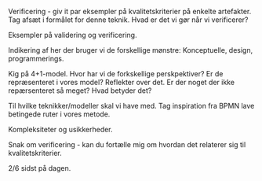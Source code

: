 Verificering - giv it par eksempler på kvalitetskriterier på enkelte artefakter. Tag afsæt i formålet for denne teknik. Hvad er det vi gør når vi verificerer?

Eksempler på validering og verificering.

Indikering af her der bruger vi de forskellige mønstre: Konceptuelle, design, programmerings.


Kig på 4+1-model. Hvor har vi de forkskellige perskpektiver? Er de repræsenteret i vores model? Reflekter over det. Er der noget der ikke repærsenteret så meget? Hvad betyder det?


Til hvilke teknikker/modeller skal vi have med. 
Tag inspiration fra BPMN lave betingede ruter i vores metode.

Kompleksiteter og usikkerheder.

Snak om verificering - kan du fortælle mig om hvordan det relaterer sig til kvalitetskriterier.

2/6 sidst på dagen. 
